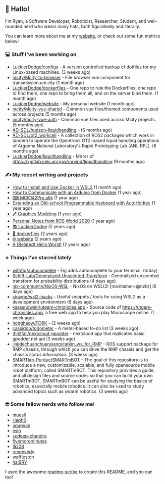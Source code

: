 ## 👋 Hallo!

I'm Ryan, a Software Developer, Roboticist, Researcher, Student, and well-rounded nerd who wears many hats, both figuratively and literally.

You can learn more about me at my [website](https://ryandlewis.dev), or check out some fun metrics below!

### 💻 Stuff I've been working on

- [LuckierDodge/configs](https://github.com/LuckierDodge/configs) - A version controlled backup of dotfiles for my Linux-based machines. (3 weeks ago)
- [mcity/Mcity-tx-browser](https://github.com/mcity/Mcity-tx-browser) - File browser vue component for transmission.um.city (1 month ago)
- [LuckierDodge/dockerfiles](https://github.com/LuckierDodge/dockerfiles) - One repo to rule the Dockerfiles, one repo to find them, one repo to bring them all, and on the server bind them. (1 month ago)
- [LuckierDodge/website](https://github.com/LuckierDodge/website) - My personal website (1 month ago)
- [mcity/Mcity-vue-shared](https://github.com/mcity/Mcity-vue-shared) - Common vue files/themed components used across projects (5 months ago)
- [mcity/mcity-vue-auth](https://github.com/mcity/mcity-vue-auth) - Common vue files used across Mcity projects. (5 months ago)
- [AD-SDL/hudson-liquidhandling](https://github.com/AD-SDL/hudson-liquidhandling) -  (6 months ago)
- [AD-SDL/ot2_workcell](https://github.com/AD-SDL/ot2_workcell) - A collection of ROS2 packages which work in tandem to operate the Opentrons OT2-based liquid handling operations of Argonne National Laboratory&#39;s Rapid Prototyping Lab (ANL RPL). (8 months ago)
- [LuckierDodge/liquidhandling](https://github.com/LuckierDodge/liquidhandling) - Mirror of https://xgitlab.cels.anl.gov/rarvind/liquidhandling (9 months ago)

### ✍ My recent writing and projects

- [How to Install and Use Docker in WSL2](https://ryandlewis.dev/posts/howtowsldocker/) (1 month ago)
- [How to Communicate with an Arduino from Docker](https://ryandlewis.dev/posts/howtoarduinodocker/) (1 year ago)
- [⌨ MCK142Pro.ahk](https://ryandlewis.dev/projects/mck142pro/) (1 year ago)
- [Extending an Old-school Programmable Keyboard with AutoHotKey](https://ryandlewis.dev/posts/mck142pro/) (1 year ago)
- [🖊 Graphics Modeling](https://ryandlewis.dev/projects/graphics/) (1 year ago)
- [Personal Notes from ROS World 2020](https://ryandlewis.dev/posts/rosworld2020/) (1 year ago)
- [📚 LuckierDodge](https://ryandlewis.dev/projects/README/) (2 years ago)
- [🐋 dockerfiles](https://ryandlewis.dev/projects/dockerfiles/) (2 years ago)
- [🌐 website](https://ryandlewis.dev/projects/website/) (2 years ago)
- [A (Belated) Hello World!](https://ryandlewis.dev/posts/helloworld/) (2 years ago)

### ⭐ Things I've starred lately

- [withfig/autocomplete](https://github.com/withfig/autocomplete) - Fig adds autocomplete to your terminal. (today)
- [Schiff-Lab/Generalized-Unscented-Transform](https://github.com/Schiff-Lab/Generalized-Unscented-Transform) - Generalized unscented transform for probability distributions (4 days ago)
- [nix-community/NixOS-WSL](https://github.com/nix-community/NixOS-WSL) - NixOS on WSL(2) [maintainer=@nzbr]  (6 days ago)
- [shayne/wsl2-hacks](https://github.com/shayne/wsl2-hacks) - Useful snippets / tools for using WSL2 as a development environment (6 days ago)
- [ksassnowski/utgars-chronicles.app](https://github.com/ksassnowski/utgars-chronicles.app) - Source code of https://utgars-chronicles.app, a free web app to help you play Microscope online. (1 week ago)
- [honghaow/FORK](https://github.com/honghaow/FORK) -  (2 weeks ago)
- [cassidoo/todometer](https://github.com/cassidoo/todometer) - A meter-based to-do list (3 weeks ago)
- [thrillfall/nextcloud-gpodder](https://github.com/thrillfall/nextcloud-gpodder) - nextcloud app that replicates basic gpodder.net api  (3 weeks ago)
- [jinjidechuanchuanxiang/catkin_ws_for_RMP](https://github.com/jinjidechuanchuanxiang/catkin_ws_for_RMP) - ROS support package for RMP chassis, through which you can drive the RMP chassis and get the chassis status information. (3 weeks ago)
- [SMARTlab-Purdue/SMARTmBOT](https://github.com/SMARTlab-Purdue/SMARTmBOT) - The goal of this repository is to introduce a new, customizable, scalable, and fully opensource mobile robot platform, called SMARTmBOT. This repository provides a guide, and all design files and source codes so that you can build your own SMARTmBOT. SMARTmBOT can be useful for studying the basics of robotics, especially mobile robotics. It can also be used to study advanced topics such as swarm robotics. (3 weeks ago)

### 🤓 Some fellow nerds who follow me!

- [muesli](https://github.com/muesli)
- [Heph0](https://github.com/Heph0)
- [adugyan](https://github.com/adugyan)
- [esin](https://github.com/esin)
- [sudeep-chandra](https://github.com/sudeep-chandra)
- [fivemoreminutes](https://github.com/fivemoreminutes)
- [tli228](https://github.com/tli228)
- [reneeverly](https://github.com/reneeverly)
- [waffleston](https://github.com/waffleston)
- [halBRY](https://github.com/halBRY)

I used the awesome [readme-scribe](https://github.com/muesli/readme-scribe) to create this README, and you can too!
